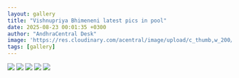 ```yaml
---
layout: gallery
title: "Vishnupriya Bhimeneni latest pics in pool"
date: 2025-08-23 00:01:35 +0300
author: "AndhraCentral Desk"
image: 'https://res.cloudinary.com/acentral/image/upload/c_thumb,w_200/v1755966150/Galleries/918566-snapinstato53731296418522727081060765503081445239880245n_wq9n3m.webp'
tags: [gallery]
---
```


<div class="gallery-box">
  <div class="gallery">
  	<img src="https://res.cloudinary.com/acentral/image/upload/v1755966150/Galleries/918566-snapinstato53731296418522727081060765503081445239880245n_wq9n3m.webp" loading="lazy">
    <img src="https://res.cloudinary.com/acentral/image/upload/v1755966160/Galleries/918568-snapinstato536551444185227271200607651019360431386243365n_txtjib.webp" loading="lazy">
    <img src="https://res.cloudinary.com/acentral/image/upload/v1755966229/Galleries/GvMLnceWMAAdc0-_nqzmmz.jpg" loading="lazy">
    <img src="https://res.cloudinary.com/acentral/image/upload/v1755966276/Galleries/GqzkclDXkAAIQKQ_xysvre.jpg" loading="lazy">
    <img src="https://res.cloudinary.com/acentral/image/upload/v1755966315/Galleries/GudVq7pXsAA49t1_maf0po.jpg" loading="lazy">
  </div>
</div>
